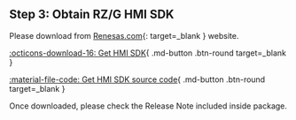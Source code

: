 ## Step 3: Obtain RZ/G HMI SDK

Please download from [Renesas.com](https://www.renesas.com/){: target=_blank } website.

[:octicons-download-16: Get HMI SDK](https://www.renesas.com/document/sws/rzg-hmi-software-development-kit-version-2300){ .md-button .btn-round target=_blank }

[:material-file-code: Get HMI SDK source code](https://www.renesas.com/document/sws/rzg-hmi-sdk-version-2300-source-code){ .md-button .btn-round target=_blank }

Once downloaded, please check the Release Note included inside package.
